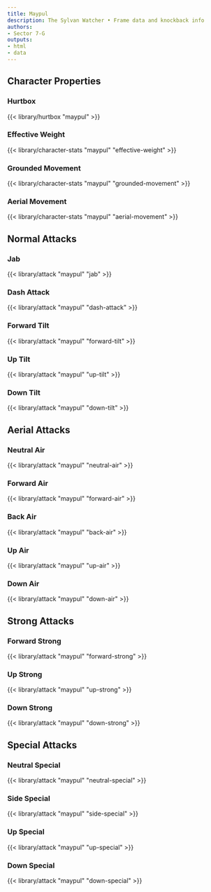 ```yaml
---
title: Maypul
description: The Sylvan Watcher • Frame data and knockback info
authors:
- Sector 7-G
outputs:
- html
- data
---
```


## Character Properties
### Hurtbox
{{< library/hurtbox "maypul" >}}
### Effective Weight
{{< library/character-stats "maypul" "effective-weight" >}}
### Grounded Movement
{{< library/character-stats "maypul" "grounded-movement" >}}
### Aerial Movement
{{< library/character-stats "maypul" "aerial-movement" >}}

## Normal Attacks
### Jab
{{< library/attack "maypul" "jab" >}}
### Dash Attack
{{< library/attack "maypul" "dash-attack" >}}
### Forward Tilt
{{< library/attack "maypul" "forward-tilt" >}}
### Up Tilt
{{< library/attack "maypul" "up-tilt" >}}
### Down Tilt
{{< library/attack "maypul" "down-tilt" >}}

## Aerial Attacks
### Neutral Air
{{< library/attack "maypul" "neutral-air" >}}
### Forward Air
{{< library/attack "maypul" "forward-air" >}}
### Back Air
{{< library/attack "maypul" "back-air" >}}
### Up Air
{{< library/attack "maypul" "up-air" >}}
### Down Air
{{< library/attack "maypul" "down-air" >}}

## Strong Attacks
### Forward Strong
{{< library/attack "maypul" "forward-strong" >}}
### Up Strong
{{< library/attack "maypul" "up-strong" >}}
### Down Strong
{{< library/attack "maypul" "down-strong" >}}

## Special Attacks
### Neutral Special
{{< library/attack "maypul" "neutral-special" >}}
### Side Special
{{< library/attack "maypul" "side-special" >}}
### Up Special
{{< library/attack "maypul" "up-special" >}}
### Down Special
{{< library/attack "maypul" "down-special" >}}
